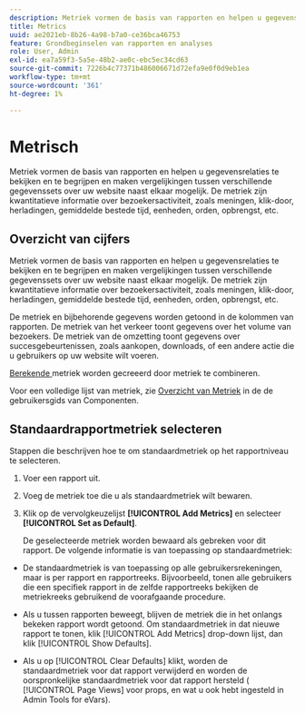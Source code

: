 ```yaml
---
description: Metriek vormen de basis van rapporten en helpen u gegevensrelaties te bekijken en te begrijpen en maken vergelijkingen tussen verschillende gegevenssets over uw website naast elkaar mogelijk. De metriek zijn kwantitatieve informatie over bezoekersactiviteit, zoals meningen, klik-door, herladingen, gemiddelde bestede tijd, eenheden, orden, opbrengst, etc.
title: Metrics
uuid: ae2021eb-8b26-4a98-b7a0-ce36bca46753
feature: Grondbeginselen van rapporten en analyses
role: User, Admin
exl-id: ea7a59f3-5a5e-48b2-ae0c-ebc5ec34cd63
source-git-commit: 7226b4c77371b486006671d72efa9e0f0d9eb1ea
workflow-type: tm+mt
source-wordcount: '361'
ht-degree: 1%

---
```


# Metrisch

Metriek vormen de basis van rapporten en helpen u gegevensrelaties te bekijken en te begrijpen en maken vergelijkingen tussen verschillende gegevenssets over uw website naast elkaar mogelijk. De metriek zijn kwantitatieve informatie over bezoekersactiviteit, zoals meningen, klik-door, herladingen, gemiddelde bestede tijd, eenheden, orden, opbrengst, etc.

## Overzicht van cijfers

Metriek vormen de basis van rapporten en helpen u gegevensrelaties te bekijken en te begrijpen en maken vergelijkingen tussen verschillende gegevenssets over uw website naast elkaar mogelijk. De metriek zijn kwantitatieve informatie over bezoekersactiviteit, zoals meningen, klik-door, herladingen, gemiddelde bestede tijd, eenheden, orden, opbrengst, etc.

De metriek en bijbehorende gegevens worden getoond in de kolommen van rapporten. De metriek van het verkeer toont gegevens over het volume van bezoekers. De metriek van de omzetting toont gegevens over succesgebeurtenissen, zoals aankopen, downloads, of een andere actie die u gebruikers op uw website wilt voeren.

[Berekende ](/help/components/c-calcmetrics/cm-overview.md) metriek worden gecreeerd door metriek te combineren.

Voor een volledige lijst van metriek, zie [Overzicht van Metriek](/help/components/metrics/overview.md) in de de gebruikersgids van Componenten.

## Standaardrapportmetriek selecteren

Stappen die beschrijven hoe te om standaardmetriek op het rapportniveau te selecteren.

<!-- 

t_metrics_set_default.xml

 -->

1. Voer een rapport uit.
1. Voeg de metriek toe die u als standaardmetriek wilt bewaren.
1. Klik op de vervolgkeuzelijst **[!UICONTROL Add Metrics]** en selecteer **[!UICONTROL Set as Default]**.

   De geselecteerde metriek worden bewaard als gebreken voor dit rapport. De volgende informatie is van toepassing op standaardmetriek:

* De standaardmetriek is van toepassing op alle gebruikersrekeningen, maar is per rapport en rapportreeks. Bijvoorbeeld, tonen alle gebruikers die een specifiek rapport in de zelfde rapportreeks bekijken de metriekreeks gebruikend de voorafgaande procedure.
* Als u tussen rapporten beweegt, blijven de metriek die in het onlangs bekeken rapport wordt getoond. Om standaardmetriek in dat nieuwe rapport te tonen, klik [!UICONTROL Add Metrics] drop-down lijst, dan klik [!UICONTROL Show Defaults].

* Als u op [!UICONTROL Clear Defaults] klikt, worden de standaardmetriek voor dat rapport verwijderd en worden de oorspronkelijke standaardmetriek voor dat rapport hersteld ( [!UICONTROL Page Views] voor props, en wat u ook hebt ingesteld in Admin Tools for eVars).
